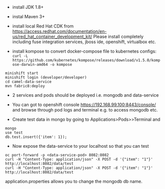- install JDK 1.8+
- instal Maven 3+
- install local Red Hat CDK from https://access.redhat.com/documentation/en-us/red_hat_container_development_kit/
Please install completely including fuse integration services, jboss ide, openshift, virtualbox etc.


- install kompose to convert docker-compose file to kubernetes configs:
```curl -L https://github.com/kubernetes/kompose/releases/download/v1.5.0/kompose-darwin-amd64 -o kompose```

```
minishift start
minishift login (developer/developer)
cd camel-data-service
mvn fabric8:deploy
```


- 2 services and pods should be deployed i.e. mongodb and data-service
- You can got to openshift console https://192.168.99.100:8443/console/ and browse through pod logs and terminal e.g. to access mongodb etc.

- Create test data in mongo by going to Applications>Pods><mongodb pod>>Terminal and
```
mongo
use test
db.test.insert({'item': 1});
```
  
- Now expose the data-service to your localhost so that you can test
```
oc port-forward -p <data-service-pod> 8082:8082
curl -H "Content-Type: application/json" -X POST -d '{"item": "1"}' http://localhost:8082/data/test
curl -H "Content-Type: application/json" -X POST -d '{"item": "1"}' http://localhost:8082/data/test
```

application.properties allows you to change the mongodb db name.

